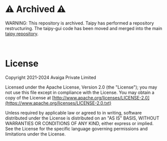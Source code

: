 # ⚠️ Archived ⚠️

WARNING: This repository is archived.
Taipy has performed a repository restructuring. The taipy-gui code has been moved and merged into the main
[taipy repository](https://github.com/Avaiga/taipy).

<br>


# License
Copyright 2021-2024 Avaiga Private Limited

Licensed under the Apache License, Version 2.0 (the "License"); you may not use this file except in compliance with
the License. You may obtain a copy of the License at
[http://www.apache.org/licenses/LICENSE-2.0](https://www.apache.org/licenses/LICENSE-2.0.txt)

Unless required by applicable law or agreed to in writing, software distributed under the License is distributed on
an "AS IS" BASIS, WITHOUT WARRANTIES OR CONDITIONS OF ANY KIND, either express or implied. See the License for the
specific language governing permissions and limitations under the License.
